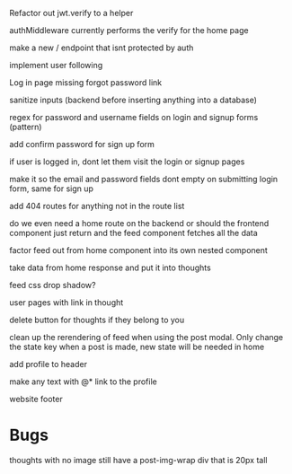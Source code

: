 Refactor out jwt.verify to a helper

authMiddleware currently performs the verify for the home page

make a new / endpoint that isnt protected by auth

implement user following

Log in page missing forgot password link

sanitize inputs (backend before inserting anything into a database)

regex for password and username fields on login and signup forms (pattern)

add confirm password for sign up form

if user is logged in, dont let them visit the login or signup pages

make it so the email and password fields dont empty on submitting login form, same for sign up

add 404 routes for anything not in the route list

do we even need a home route on the backend or should the frontend component just return and the feed component fetches all the data

factor feed out from home component into its own nested component

take data from home response and put it into thoughts

feed css drop shadow?

user pages with link in thought

delete button for thoughts if they belong to you

clean up the rerendering of feed when using the post modal. Only change the state key when a post is made, new state will be needed in home

add profile to header

make any text with @* link to the profile

website footer


# Bugs

thoughts with no image still have a post-img-wrap div that is 20px tall


